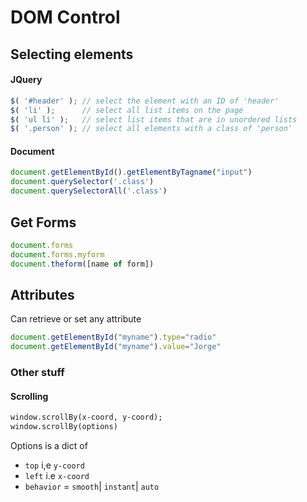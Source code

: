 # DOM Control

## Selecting elements

#### JQuery

```js
$( '#header' ); // select the element with an ID of 'header'
$( 'li' );      // select all list items on the page
$( 'ul li' );   // select list items that are in unordered lists
$( '.person' ); // select all elements with a class of 'person'
```

#### Document

```js
document.getElementById().getElementByTagname("input")
document.querySelector('.class')
document.querySelectorAll('.class')
```

## Get Forms

```js
document.forms
document.forms.myform
document.theform([name of form])
```

## Attributes
Can retrieve or set any attribute

```js
document.getElementById("myname").type="radio"
document.getElementById("myname").value="Jorge"
```

### Other stuff

#### Scrolling 

```html
window.scrollBy(x-coord, y-coord);
window.scrollBy(options)
```

Options is a dict of 

- `top` i,e `y-coord`
- `left` i.e `x-coord`
- `behavior` =  `smooth`| `instant`| `auto`

